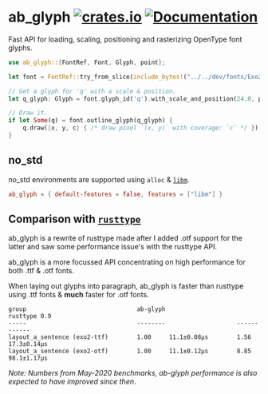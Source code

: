 ab_glyph
[![crates.io](https://img.shields.io/crates/v/ab_glyph.svg)](https://crates.io/crates/ab_glyph)
[![Documentation](https://docs.rs/ab_glyph/badge.svg)](https://docs.rs/ab_glyph)
========
Fast API for loading, scaling, positioning and rasterizing OpenType font glyphs.

```rust
use ab_glyph::{FontRef, Font, Glyph, point};

let font = FontRef::try_from_slice(include_bytes!("../../dev/fonts/Exo2-Light.otf"))?;

// Get a glyph for 'q' with a scale & position.
let q_glyph: Glyph = font.glyph_id('q').with_scale_and_position(24.0, point(100.0, 0.0));

// Draw it.
if let Some(q) = font.outline_glyph(q_glyph) {
    q.draw(|x, y, c| { /* draw pixel `(x, y)` with coverage: `c` */ });
}
```

## no_std
no_std environments are supported using `alloc` & [`libm`](https://github.com/rust-lang/libm).
```toml
ab_glyph = { default-features = false, features = ["libm"] }
```

## Comparison with [`rusttype`](https://gitlab.redox-os.org/redox-os/rusttype)
ab_glyph is a rewrite of rusttype made after I added .otf support for the latter and saw some performance issue's
with the rusttype API.

ab_glyph is a more focussed API concentrating on high performance for both .ttf & .otf fonts.

When laying out glyphs into paragraph, ab_glyph is faster than rusttype using .ttf fonts &
**much** faster for .otf fonts.

```
group                               ab-glyph                    rusttype 0.9
-----                               --------                    ------------
layout_a_sentence (exo2-ttf)        1.00     11.1±0.08µs        1.56     17.3±0.14µs
layout_a_sentence (exo2-otf)        1.00     11.1±0.12µs        8.85     98.1±1.17µs
```
_Note: Numbers from May-2020 benchmarks, ab-glyph performance is also expected to have improved since then_.
